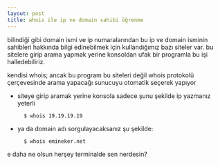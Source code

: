 ```yaml
---
layout: post
title: whois ile ip ve domain sahibi öğrenme
---
```


bilindiği gibi domain ismi ve ip numaralarından bu ip ve domain isminin sahibleri hakkında bilgi edinebilmek için kullandığımız bazı siteler var. bu sitelere girip arama yapmak yerine konsoldan ufak bir programla bu işi halledebiliriz.

kendisi whois; ancak bu program bu siteleri değil whois protokolü çerçevesinde arama yapacağı sunucuyu otomatik seçerek yapıyor

- siteye girip aramak yerine konsola sadece şunu şekilde ip yazmanız yeterli

        $ whois 19.19.19.19

- ya da domain adı sorgulayacaksanız şu şekilde:

        $ whois emineker.net


e daha ne olsun herşey terminalde sen nerdesin?

